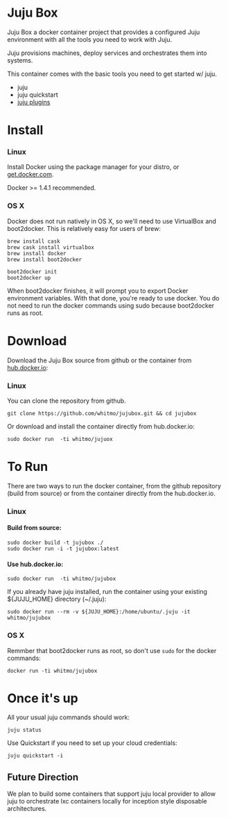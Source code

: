# Juju Box

Juju Box a docker container project that provides a configured Juju environment
with all the tools you need to work with Juju.

Juju provisions machines, deploy services and orchestrates them into
systems.

This container comes with the basic tools you need to get started w/ juju.

 - juju
 - juju quickstart
 - [juju plugins](https://github.com/juju/plugins)

# Install
### Linux
Install Docker using the package manager for your distro, or [get.docker.com](https://get.docker.com/).

Docker >= 1.4.1 recommended.

### OS X

Docker does not run natively in OS X, so we'll need to use VirtualBox and boot2docker. This is relatively easy for users of brew:

```
brew install cask
brew cask install virtualbox
brew install docker
brew install boot2docker

boot2docker init
boot2docker up
```

When boot2docker finishes, it will prompt you to export Docker
environment variables. With that done, you're ready to use docker.
You do not need to run the docker commands using sudo because
boot2docker runs as root.

# Download

Download the Juju Box source from github or the container from
[hub.docker.io](https://registry.hub.docker.com/u/whitmo/jujubox/):

### Linux
You can clone the repository from github.

```
git clone https://github.com/whitmo/jujubox.git && cd jujubox

```

Or download and install the container directly from hub.docker.io:

```
sudo docker run  -ti whitmo/jujuox
```


# To Run

There are two ways to run the docker container, from the github
repository (build from source) or from the container directly
from the hub.docker.io.


### Linux

#### Build from source:
```
sudo docker build -t jujubox ./
sudo docker run -i -t jujubox:latest
```

#### Use hub.docker.io:
```
sudo docker run  -ti whitmo/jujubox
```

If you already have juju installed, run the container using your existing ${JUJU_HOME} directory (~/.juju):

```
sudo docker run --rm -v ${JUJU_HOME}:/home/ubuntu/.juju -it whitmo/jujubox

```

### OS X
Remmber that boot2docker runs as root, so don't use `sudo` for the docker
commands:
```
docker run -ti whitmo/jujubox
```

# Once it's up

All your usual juju commands should work:

    juju status


Use Quickstart if you need to set up your cloud credentials:

    juju quickstart -i


## Future Direction

We plan to build some containers that support juju local provider to
allow juju to orchestrate lxc containers locally for inception style
disposable architectures.
